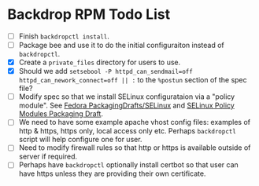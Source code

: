 # Backdrop RPM Todo List

* [ ] Finish `backdropctl install`.
* [ ] Package bee and use it to do the initial configuraiton instead
      of `backdropctl`.
* [x] Create a `private_files` directory for users to use.
* [x] Should we add `setsebool -P httpd_can_sendmail=off
httpd_can_nework_connect=off || :` to the `%postun` section of the spec
file?
* [ ] Modify spec so that we install SELinux configurataion via a
      "policy module". See [Fedora
      PackagingDrafts/SELinux](https://fedoraproject.org/wiki/PackagingDrafts/SELinux)
      and [SELinux Policy Modules Packaging
      Draft](https://fedoraproject.org/wiki/SELinux_Policy_Modules_Packaging_Draft).
* [ ] We need to have some example apache vhost config files: examples
      of http & https, https only, local access only etc. Perhaps
      `backdropctl` script will help configure one for user.
* [ ] Need to modify firewall rules so that http or https is available
      outside of server if required.
* [ ] Perhaps have `backdropctl` optionally install certbot so that
      user can have https unless they are providing their own certificate.
